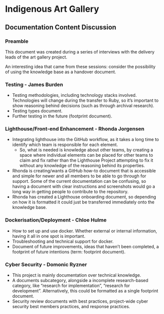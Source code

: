 # Indigenous Art Gallery

## Documentation Content Discussion

### Preamble

This document was created during a series of interviews with the delivery leads of the art gallery
project.

An interesting idea that came from these sessions: consider the possibility of using the knowledge
base as a handover document.

### Testing - James Burden

- Testing methodologies, including technology stacks involved. Technologies will change during the
  transfer to Ruby, so it’s important to show reasoning behind decisions (such as through archival
  research).
- Testing types document.
- Further testing in the future (footprint document).

### Lighthouse/Front-end Enhancement - Rhonda Jorgensen

- Integrating lighthouse into the GitHub workflow, as it takes a long time to identify which team is
  responsible for each element.
  - So, what is needed is knowledge about other teams, by creating a space where individual elements
    can be placed for other teams to claim and fix rather than the Lighthouse Project attempting to
    fix it without any knowledge of the reasoning behind its properties.
- Rhonda is creating/wants a GitHub how-to document that is accessible and simple for newer and all
  members to be able to go through for support. Some of the current documentation can be confusing,
  so having a document with clear instructions and screenshots would go a long way in getting people
  to contribute to the repository.
- Rhonda has created a Lighthouse onboarding document, so depending on how it is formatted it could
  just be transferred immediately onto the knowledge base.

### Dockerisation/Deployment - Chloe Hulme

- How to set up and use docker. Whether external or internal information, having it all in one spot
  is important.
- Troubleshooting and technical support for docker.
- Document of future improvements, ideas that haven’t been completed, a footprint of future
  intentions (term: footprint document).

### Cyber Security - Domonic Ryzner

- This project is mainly documentation over technical knowledge.
- A documents subcategory, alongside a incomplete research-based category, like “research for
  implementation”, “research for development”. Alternatively, this could be formatted as a single
  footprint document.
- Security review documents with best practices, project-wide cyber security best members practices,
  and response practices.
